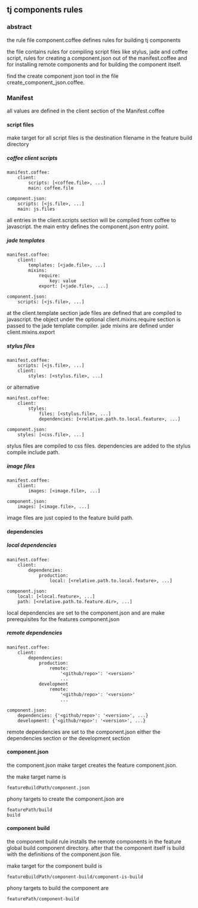 ## tj components rules

### abstract

the rule file component.coffee defines rules for building tj components

the file contains rules for compiling script files like stylus, jade and coffee script,
rules for creating a component.json out of the manifest.coffee
and for installing remote components and for building the component itself.

find the create component json tool in the file create_component_json.coffee.

### Manifest

all values are defined in the client section of the Manifest.coffee

#### script files

make target for all script files is the destination filename in the feature build directory

##### coffee client scripts

    manifest.coffee:
        client:
            scripts: [<coffee.file>, ...]
            main: coffee.file

    component.json:
        scripts: [<js.file>, ...]
        main: js.files

all entries in the client.scripts section will be compiled from coffee to javascript.
the main entry defines the component.json entry point.

##### jade templates

    manifest.coffee:
        client:
            templates: [<jade.file>, ...]
            mixins:
                require:
                    key: value
                export: [<jade.file>, ...]

    component.json:
        scripts: [<js.file>, ...]

at the client.template section jade files are defined that are compiled to javascript.
the object under the optional client.mixins.require section is passed to the jade template compiler.
jade mixins are defined under client.mixins.export

##### stylus files

    manifest.coffee:
        scripts: [<js.file>, ...]
        client:
            styles: [<stylus.file>, ...]


or alternative

    manifest.coffee:
        client:
            styles:
                files: [<stylus.file>, ...]
                dependencies: [<relative.path.to.local.feature>, ...]

    component.json:
        styles: [<css.file>, ...]


stylus files are compiled to css files. dependencies are added to the stylus compile include path.

##### image files

    manifest.coffee:
        client:
            images: [<image.file>, ...]

    component.json:
        images: [<image.file>, ...]

image files are just copied to the feature build path.

#### dependencies

##### local dependencies

    manifest.coffee:
        client:
            dependencies:
                production:
                    local: [<relative.path.to.local.feature>, ...]

    component.json:
        local: [<local.feature>, ...]
        path: [<relative.path.to.feature.dir>, ...]

local dependencies are set to the component.json and are make prerequisites for the features component.json


##### remote dependencies

    manifest.coffee:
        client:
            dependencies:
                production:
                    remote:
                        '<github/repo>': '<version>'
                        ...
                development
                    remote:
                        '<github/repo>': '<version>'
                        ...

    component.json:
        dependencies: {'<github/repo>': '<version>', ...}
        development: {'<github/repo>': '<version>', ...}


remote dependencies are set to the component.json either the dependencies section or the development section


#### component.json

the component.json make target creates the feature component.json.

the make target name is

    featureBuildPath/component.json

phony targets to create the component.json are

    featurePath/build
    build



#### component build

the component build rule installs the remote components in the feature global build component directory.
after that the component itself is build with the definitions of the component.json file.

make target for the component build is

    featureBuildPath/component-build/component-is-build

phony targets to build the component are

    featurePath/component-build





